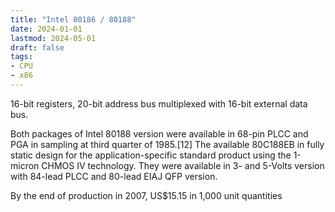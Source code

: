 ```yaml
---
title: "Intel 80186 / 80188"
date: 2024-01-01
lastmod: 2024-05-01
draft: false
tags:
- CPU
- x86
---
```


16-bit registers, 20-bit address bus multiplexed with 16-bit external data bus.

Both packages of Intel 80188 version were available in 68-pin PLCC and PGA in sampling at third quarter of 1985.[12] The available 80C188EB in fully static design for the application-specific standard product using the 1-micron CHMOS IV technology. They were available in 3- and 5-Volts version with 84-lead PLCC and 80-lead EIAJ QFP version.

By the end of production in 2007, US$15.15 in 1,000 unit quantities